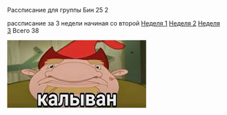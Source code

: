Рассписание для группы Бин 25 2

рассписание за 3 недели начиная со второй
[Неделя 1](timetable_1w.md)
[Неделя 2](timetable_2w.md)
[Неделя 3](timetable_3w.md)
Всего 38

![мем](Безназвания.jpg)
